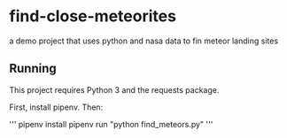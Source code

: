 # find-close-meteorites
a demo project that uses python and nasa data to fin meteor landing sites

## Running

This project requires Python 3 and the requests package.

First, install pipenv.  Then:

'''
pipenv install
pipenv run "python find_meteors.py"
'''
